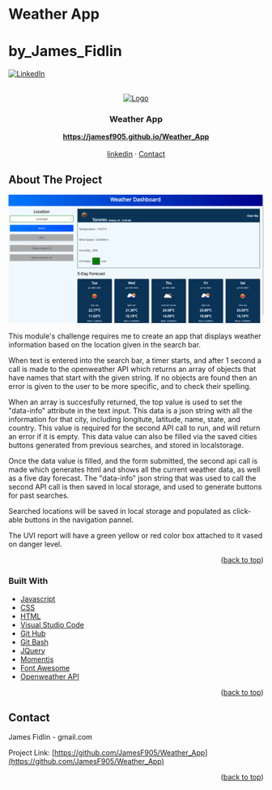 # Weather App
# by_James_Fidlin

<div id="top"></div>

[![LinkedIn][linkedin-shield]][linkedin-url]



<br />
<div align="center">
  <a href="https://github.com/JamesF905/Weather_App">
    <img src="images/favicon.ico" alt="Logo" width="80" height="80">
  </a>

  <h3 align="center">Weather App</h3>

  <p align="center">
    <a href="https://jamesf905.github.io/Weather_App"><strong>https://jamesf905.github.io/Weather_App</strong></a>
    <br />
    <br />
    <a href="https://www.linkedin.com/in/james-fidlin-98853a239/">linkedin</a>
    ·
    <a href="www.gmail.com">Contact</a>
  </p>
</div>

## About The Project

[![Weather App][product-screenshot]](https://jamesf905.github.io/Weather_App)

This module's challenge requires me to create an app that displays weather information based on the location given in the search bar. 

When text is entered into the search bar, a timer starts, and after 1 second a call is made to the openweather API which returns an array of objects that have names that start with the given string. If no objects are found then an error is given to the user to be more specific, and to check their spelling. 

When an array is succesfully returned, the top value is used to set the "data-info" attribute in the text input. This data is a json string with all the information for that city, including longitute, latitude, name, state, and country. This value is required for the second API call to run, and will return an error if it is empty. This data value can also be filled via the saved cities buttons generated from previous searches, and stored in localstorage.

Once the data value is filled, and the form submitted, the second api call is made which generates html and shows all the current weather data, as well as a five day forecast. The "data-info" json string that was used to call the second API call is then saved in local storage, and used to generate buttons for past searches.

 

Searched locations will be saved in local storage and populated as click-able buttons in the navigation pannel.

The UVI report will have a green yellow or red color box attached to it vased on danger level.

<p align="right">(<a href="#top">back to top</a>)</p>


### Built With

* [Javascript](https://www.javascript.com/)
* [CSS](https://developer.mozilla.org/en-US/docs/Web/CSS)
* [HTML](https://developer.mozilla.org/en-US/docs/Web/HTML)
* [Visual Studio Code](https://code.visualstudio.com/)
* [Git Hub](https://github.com/)
* [Git Bash](https://git-scm.com/)
* [JQuery](https://git-scm.com/)
* [Momentjs](https://momentjs.com/)
* [Font Awesome](https://fontawesome.com/icons)
* [Openweather API](https://openweathermap.org/api)

<p align="right">(<a href="#top">back to top</a>)</p>


## Contact

James Fidlin - gmail.com

Project Link: [https://github.com/JamesF905/Weather_App](https://github.com/JamesF905/Weather_App)

<p align="right">(<a href="#top">back to top</a>)</p>



[linkedin-shield]: https://img.shields.io/badge/-LinkedIn-black.svg?style=for-the-badge&logo=linkedin&colorB=555
[linkedin-url]: https://www.linkedin.com/in/james-fidlin-98853a239/
[product-screenshot]: images/Project_Screenshot.png



